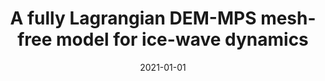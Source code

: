 ---
title: "A fully Lagrangian DEM-MPS mesh-free model for ice-wave dynamics"
collection: publications
permalink: /publication/2021-01-01-a-fully-lagrangian
date: 2021-01-01
venue: 'Cold Regions Science and Technology'
paperurl: 'http://dx.doi.org/10.1016/j.coldregions.2021.103266'
citation: 'Amaro Junior, R. A.; Mellado-Cusicahua; A.; Shakibaeinia, A.; Cheng, L. Y. (2021). &quot;A fully Lagrangian DEM-MPS mesh-free model for ice-wave dynamics.&quot; <i>Cold Regions Science and Technology</i>'
---
